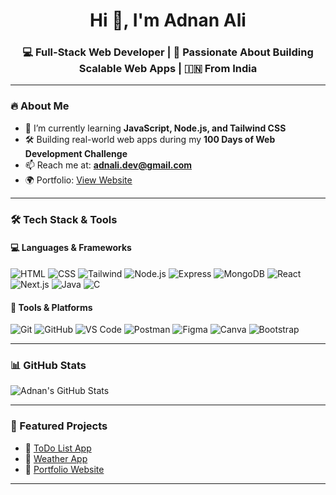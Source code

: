 <h1 align="center">Hi 👋, I'm Adnan Ali</h1>
<h3 align="center">💻 Full-Stack Web Developer | 🚀 Passionate About Building Scalable Web Apps | 🇮🇳 From India</h3>

---

### 🔥 About Me
- 🌱 I’m currently learning **JavaScript, Node.js, and Tailwind CSS**
- 🛠️ Building real-world web apps during my **100 Days of Web Development Challenge**
- 📫 Reach me at: **adnali.dev@gmail.com**
- 🌍 Portfolio: [View Website](https://imadnanali.github.io/Portfolio/)

---

### 🛠️ Tech Stack & Tools

#### 💻 Languages & Frameworks  
![HTML](https://img.shields.io/badge/HTML-E34F26?style=flat-square&logo=html5&logoColor=white)
![CSS](https://img.shields.io/badge/CSS-1572B6?style=flat-square&logo=css3&logoColor=white)
![Tailwind](https://img.shields.io/badge/TailwindCSS-38B2AC?style=flat-square&logo=tailwind-css&logoColor=white)
![Node.js](https://img.shields.io/badge/Node.js-339933?style=flat-square&logo=nodedotjs&logoColor=white)
![Express](https://img.shields.io/badge/Express.js-000000?style=flat-square&logo=express&logoColor=white)
![MongoDB](https://img.shields.io/badge/MongoDB-4EA94B?style=flat-square&logo=mongodb&logoColor=white)
![React](https://img.shields.io/badge/React-20232A?style=flat-square&logo=react&logoColor=61DAFB)
![Next.js](https://img.shields.io/badge/Next.js-000000?style=flat-square&logo=nextdotjs&logoColor=white)
![Java](https://img.shields.io/badge/Java-ED8B00?style=flat-square&logo=java&logoColor=white)
![C](https://img.shields.io/badge/C-00599C?style=flat-square&logo=c&logoColor=white)

#### 🔧 Tools & Platforms  
![Git](https://img.shields.io/badge/Git-F05032?style=flat-square&logo=git&logoColor=white)
![GitHub](https://img.shields.io/badge/GitHub-181717?style=flat-square&logo=github&logoColor=white)
![VS Code](https://img.shields.io/badge/VS_Code-007ACC?style=flat-square&logo=visual-studio-code&logoColor=white)
![Postman](https://img.shields.io/badge/Postman-FF6C37?style=flat-square&logo=postman&logoColor=white)
![Figma](https://img.shields.io/badge/Figma-F24E1E?style=flat-square&logo=figma&logoColor=white)
![Canva](https://img.shields.io/badge/Canva-00C4CC?style=flat-square&logo=canva&logoColor=white)
![Bootstrap](https://img.shields.io/badge/Bootstrap-563D7C?style=flat-square&logo=bootstrap&logoColor=white)

---


### 📊 GitHub Stats
![Adnan's GitHub Stats](https://github-readme-stats.vercel.app/api?username=imadnanali&show_icons=true&theme=radical)

---

### 🚀 Featured Projects
- 🔹 [ToDo List App](https://github.com/imadnanali/ToDO-List)
- 🔹 [Weather App](https://github.com/imadnanali/Weather-App)
- 🔹 [Portfolio Website](https://github.com/imadnanali/Portfolio)

---
